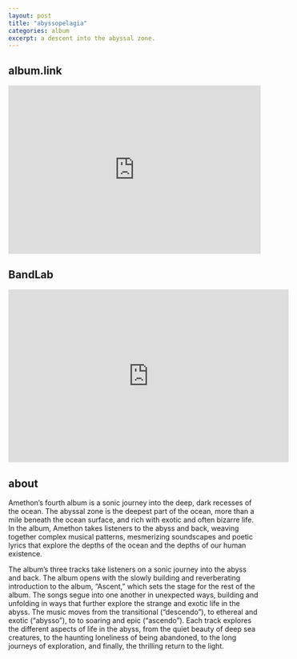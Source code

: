 ```yaml
---
layout: post
title: "abyssopelagia"
categories: album
excerpt: a descent into the abyssal zone.
---
```


<h2>album.link</h2>

<div style="max-width:100%;"><div style="position:relative;padding-bottom:calc(56.25% + 52px);height: 0;"><iframe style="position:absolute;top:0;left:0;" width="100%" height="100%" src="https://odesli.co/embed/?url=https%3A%2F%2Falbum.link%2Fi%2F1618244963&theme=dark" frameborder="0" allowfullscreen sandbox="allow-same-origin allow-scripts allow-presentation allow-popups allow-popups-to-escape-sandbox" allow="clipboard-read; clipboard-write"></iframe></div></div>

<h2>BandLab</h2>

<iframe width="560" height="345" src="https://www.bandlab.com/embed/collection/?id=9dacde40-8cb0-ec11-997e-0004ffd34370" frameborder="0" allowfullscreen></iframe>

<h2>about</h2>
<p>

Amethon’s fourth album is a sonic journey into the deep, dark recesses of the ocean. The abyssal zone is the deepest part of the ocean, more than a mile beneath the ocean surface, and rich with exotic and often bizarre life. In the album, Amethon takes listeners to the abyss and back, weaving together complex musical patterns, mesmerizing soundscapes and poetic lyrics that explore the depths of the ocean and the depths of our human existence. 

<p>
The album’s three tracks take listeners on a sonic journey into the abyss and back. The album opens with the slowly building and reverberating introduction to the album, “Ascent,” which sets the stage for the rest of the album. The songs segue into one another in unexpected ways, building and unfolding in ways that further explore the strange and exotic life in the abyss. The music moves from the transitional (“descendo”), to ethereal and exotic (“abysso”), to to soaring and epic (“ascendo”). Each track explores the different aspects of life in the abyss, from the quiet beauty of deep sea creatures, to the haunting loneliness of being abandoned, to the long journeys of exploration, and finally, the thrilling return to the light.

